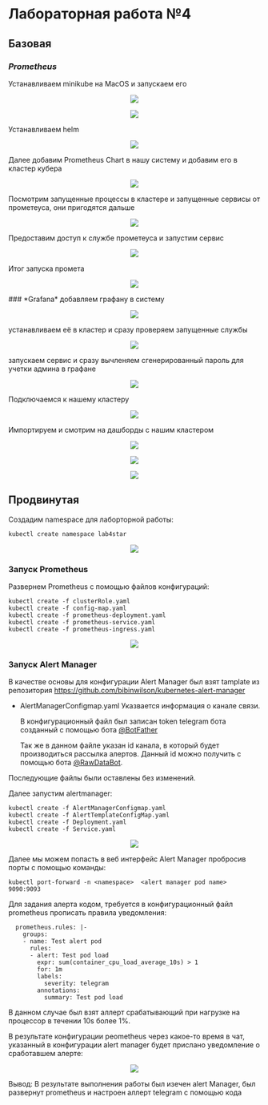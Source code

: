 # Лабораторная работа №4

## Базовая
### *Prometheus*
Устанавливаем minikube на MacOS и запускаем его
<p align="center"><img src="https://github.com/S-txt/2023_2024-cloud_systems_and_services-group-lepestok/blob/lab-4-dev/Lab%204/img/1.JPG"/></p>
<p align="center"><img src="https://github.com/S-txt/2023_2024-cloud_systems_and_services-group-lepestok/blob/lab-4-dev/Lab%204/img/2.JPG"/></p>
Устанавливаем helm
<p align="center"><img src="https://github.com/S-txt/2023_2024-cloud_systems_and_services-group-lepestok/blob/lab-4-dev/Lab%204/img/3.JPG"/></p>
Далее добавим Prometheus Chart в нашу систему и добавим его в кластер кубера
<p align="center"><img src="https://github.com/S-txt/2023_2024-cloud_systems_and_services-group-lepestok/blob/lab-4-dev/Lab%204/img/45.JPG"/></p>
Посмотрим запущенные процессы в кластере и запущенные сервисы от прометеуса, они пригодятся дальше
<p align="center"><img src="https://github.com/S-txt/2023_2024-cloud_systems_and_services-group-lepestok/blob/lab-4-dev/Lab%204/img/67.JPG"/></p>
Предоставим доступ к службе прометеуса и запустим сервис
<p align="center"><img src="https://github.com/S-txt/2023_2024-cloud_systems_and_services-group-lepestok/blob/lab-4-dev/Lab%204/img/89.JPG"/></p>
Итог запуска промета
<p align="center"><img src="https://github.com/S-txt/2023_2024-cloud_systems_and_services-group-lepestok/blob/lab-4-dev/Lab%204/img/10.JPG"/></p>
### *Grafana*
добавляем графану в систему
<p align="center"><img src="https://github.com/S-txt/2023_2024-cloud_systems_and_services-group-lepestok/blob/lab-4-dev/Lab%204/img/11_12.JPG"/></p>
устанавливаем её в кластер и сразу проверяем запущенные службы
<p align="center"><img src="https://github.com/S-txt/2023_2024-cloud_systems_and_services-group-lepestok/blob/lab-4-dev/Lab%204/img/13_14.JPG"/></p>
запускаем сервис и сразу вычленяем сгенерированный пароль для учетки админа в графане
<p align="center"><img src="https://github.com/S-txt/2023_2024-cloud_systems_and_services-group-lepestok/blob/lab-4-dev/Lab%204/img/15_16.JPG"/></p>
Подключаемся к нашему кластеру 
<p align="center"><img src="https://github.com/S-txt/2023_2024-cloud_systems_and_services-group-lepestok/blob/lab-4-dev/Lab%204/img/18.JPG"/></p>
Импортируем и смотрим на дашборды с нашим кластером
<p align="center"><img src="https://github.com/S-txt/2023_2024-cloud_systems_and_services-group-lepestok/blob/lab-4-dev/Lab%204/img/20.JPG"/></p>
<p align="center"><img src="https://github.com/S-txt/2023_2024-cloud_systems_and_services-group-lepestok/blob/lab-4-dev/Lab%204/img/21.JPG"/></p>
<p align="center"><img src="https://github.com/S-txt/2023_2024-cloud_systems_and_services-group-lepestok/blob/lab-4-dev/Lab%204/img/22.JPG"/></p>


## Продвинутая
Создадим namespace для лаборторной работы:
```
kubectl create namespace lab4star
```
<p align="center"><img src="https://github.com/S-txt/2023_2024-cloud_systems_and_services-group-lepestok/blob/lab-4-dev/Lab%204/img/401.jpg"/></p>

### Запуск Prometheus
Развернем Prometheus с помощью файлов конфигураций:
```
kubectl create -f clusterRole.yaml
kubectl create -f config-map.yaml
kubectl create -f prometheus-deployment.yaml
kubectl create -f prometheus-service.yaml
kubectl create -f prometheus-ingress.yaml
```
<p align="center"><img src="https://github.com/S-txt/2023_2024-cloud_systems_and_services-group-lepestok/blob/lab-4-dev/Lab%204/img/406.jpg"/></p>

### Запуск Alert Manager
В качестве основы для конфигурации Alert Manager был взят tamplate из репозитория https://github.com/bibinwilson/kubernetes-alert-manager
- AlertManagerConfigmap.yaml
    Указвается информация о канале связи. 
    
    В конфигурационный файл был записан token telegram бота созданный с помощью бота [@BotFather](https://t.me/BotFather)

    Так же в данном файле указан id канала, в который будет производиться рассылка алертов. Данный id можно получить с помощью бота [@RawDataBot](https://t.me/RawDataBot).

Последующие файлы были оставлены без изменений.



Далее запустим alertmanager:
```
kubectl create -f AlertManagerConfigmap.yaml
kubectl create -f AlertTemplateConfigMap.yaml
kubectl create -f Deployment.yaml
kubectl create -f Service.yaml
```
<p align="center"><img src="https://github.com/S-txt/2023_2024-cloud_systems_and_services-group-lepestok/blob/lab-4-dev/Lab%204/img/407.jpg"/></p>

Далее мы можем попасть в веб интерфейс Alert Manager пробросив порты с помощью команды:

```
kubectl port-forward -n <namespace>  <alert manager pod name> 9090:9093
```
Для задания алерта кодом, требуется в конфигурационный файл prometheus прописать правила уведомления:
```
  prometheus.rules: |-
    groups:
    - name: Test alert pod
      rules:
      - alert: Test pod load
        expr: sum(container_cpu_load_average_10s) > 1
        for: 1m
        labels:
          severity: telegram
        annotations:
          summary: Test pod load
```
В данном случае был взят аллерт срабатывающий при нагрузке на процессор в течении 10s более 1%.

В результате конфигурации peometheus через какое-то время в чат, указанный в конфигурации alert manager будет прислано уведомление о сработавшем алерте:
<p align="center"><img src="https://github.com/S-txt/2023_2024-cloud_systems_and_services-group-lepestok/blob/lab-4-dev/Lab%204/img/409.jpg"/></p>

Вывод: В результате выполнения работы был изечен alert Manager, был развернут prometheus и настроен аллерт telegram с помощью кода
